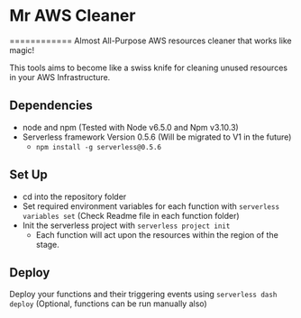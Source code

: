# Mr AWS Cleaner
============
Almost All-Purpose AWS resources cleaner that works like magic!

This tools aims to become like a swiss knife for cleaning unused resources in your AWS Infrastructure.

## Dependencies
* node and npm (Tested with Node v6.5.0 and Npm v3.10.3)
* Serverless framework Version 0.5.6 (Will be migrated to V1 in the future)
  * `npm install -g serverless@0.5.6`

## Set Up
* cd into the repository folder
* Set required environment variables for each function with `serverless variables set` (Check Readme file in each function folder) 
* Init the serverless project with `serverless project init`
  * Each function will act upon the resources within the region of the stage.

## Deploy
Deploy your functions and their triggering events using `serverless dash deploy` (Optional, functions can be run manually also)